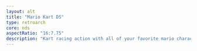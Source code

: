 ```yaml
---
layout: alt
title: "Mario Kart DS"
type: retroarch
core: nds
aspectRatio: "16:7.75"
description: "Kart racing action with all of your favorite mario characters!"
---
```

